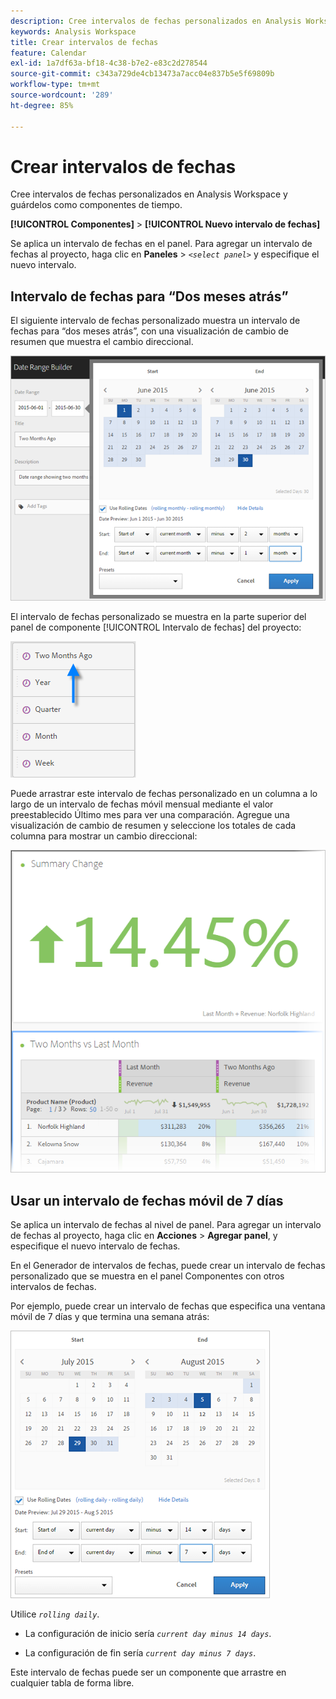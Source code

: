 ```yaml
---
description: Cree intervalos de fechas personalizados en Analysis Workspace y guárdelos como componentes de tiempo.
keywords: Analysis Workspace
title: Crear intervalos de fechas
feature: Calendar
exl-id: 1a7df63a-bf18-4c38-b7e2-e83c2d278544
source-git-commit: c343a729de4cb13473a7acc04e837b5e5f69809b
workflow-type: tm+mt
source-wordcount: '289'
ht-degree: 85%

---
```


# Crear intervalos de fechas

Cree intervalos de fechas personalizados en Analysis Workspace y guárdelos como componentes de tiempo.

**[!UICONTROL Componentes]** > **[!UICONTROL Nuevo intervalo de fechas]**

Se aplica un intervalo de fechas en el panel. Para agregar un intervalo de fechas al proyecto, haga clic en **Paneles** > *`<select panel>`* y especifique el nuevo intervalo.

## Intervalo de fechas para “Dos meses atrás” 

El siguiente intervalo de fechas personalizado muestra un intervalo de fechas para “dos meses atrás”, con una visualización de cambio de resumen que muestra el cambio direccional.

![Generador de intervalos de fechas que muestra las fechas móviles de uso de hace dos meses](assets/date-range-two-months-ago.png)

El intervalo de fechas personalizado se muestra en la parte superior del panel de componente [!UICONTROL Intervalo de fechas] del proyecto:

![Panel de componente Intervalo de fechas con una flecha que señala a Hace dos meses.](assets/date-range-panel-two-months-ago.png)

Puede arrastrar este intervalo de fechas personalizado en un columna a lo largo de un intervalo de fechas móvil mensual mediante el valor preestablecido Último mes para ver una comparación. Agregue una visualización de cambio de resumen y seleccione los totales de cada columna para mostrar un cambio direccional:

![Cambio de resumen que muestra un aumento del 14,45%.](assets/date-range-two-months-table.png)

## Usar un intervalo de fechas móvil de 7 días

Se aplica un intervalo de fechas al nivel de panel. Para agregar un intervalo de fechas al proyecto, haga clic en **Acciones** > **Agregar panel**, y especifique el nuevo intervalo de fechas.

En el Generador de intervalos de fechas, puede crear un intervalo de fechas personalizado que se muestra en el panel Componentes con otros intervalos de fechas.

Por ejemplo, puede crear un intervalo de fechas que especifica una ventana móvil de 7 días y que termina una semana atrás:

![Generador de intervalos de fechas que muestra un intervalo de fechas que especifica una ventana móvil de 7 días.](assets/create_date_range.png)

Utilice *`rolling daily`*.

* La configuración de inicio sería *`current day minus 14 days`*.

* La configuración de fin sería *`current day minus 7 days`*.

Este intervalo de fechas puede ser un componente que arrastre en cualquier tabla de forma libre.
